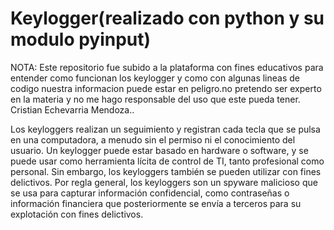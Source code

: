 # Keylogger(realizado con python y su modulo pyinput)
NOTA: Este repositorio fue subido a la plataforma con fines educativos para entender como funcionan los keylogger y como con algunas lineas de codigo nuestra informacion puede estar en peligro.no pretendo ser experto en la materia y no me hago responsable del uso que este pueda tener. Cristian Echevarria Mendoza..

Los keyloggers realizan un seguimiento y registran cada tecla que se pulsa en una computadora, a menudo sin el permiso ni el conocimiento del usuario. Un keylogger puede estar basado en hardware o software, y se puede usar como herramienta lícita de control de TI, tanto profesional como personal. Sin embargo, los keyloggers también se pueden utilizar con fines delictivos. Por regla general, los keyloggers son un spyware malicioso que se usa para capturar información confidencial, como contraseñas o información financiera que posteriormente se envía a terceros para su explotación con fines delictivos.
